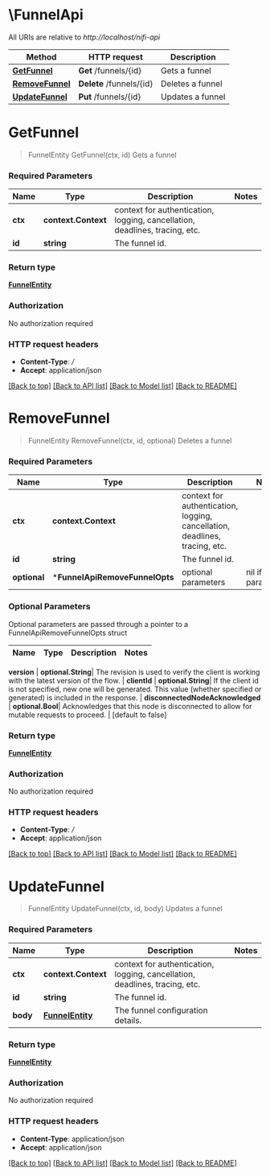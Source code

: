 # \FunnelApi

All URIs are relative to *http://localhost/nifi-api*

Method | HTTP request | Description
------------- | ------------- | -------------
[**GetFunnel**](FunnelApi.md#GetFunnel) | **Get** /funnels/{id} | Gets a funnel
[**RemoveFunnel**](FunnelApi.md#RemoveFunnel) | **Delete** /funnels/{id} | Deletes a funnel
[**UpdateFunnel**](FunnelApi.md#UpdateFunnel) | **Put** /funnels/{id} | Updates a funnel


# **GetFunnel**
> FunnelEntity GetFunnel(ctx, id)
Gets a funnel



### Required Parameters

Name | Type | Description  | Notes
------------- | ------------- | ------------- | -------------
 **ctx** | **context.Context** | context for authentication, logging, cancellation, deadlines, tracing, etc.
  **id** | **string**| The funnel id. | 

### Return type

[**FunnelEntity**](FunnelEntity.md)

### Authorization

No authorization required

### HTTP request headers

 - **Content-Type**: */*
 - **Accept**: application/json

[[Back to top]](#) [[Back to API list]](../pkg/nifi/README.md#documentation-for-api-endpoints) [[Back to Model list]](../pkg/nifi/README.md#documentation-for-models) [[Back to README]](../pkg/nifi/README.md)

# **RemoveFunnel**
> FunnelEntity RemoveFunnel(ctx, id, optional)
Deletes a funnel



### Required Parameters

Name | Type | Description  | Notes
------------- | ------------- | ------------- | -------------
 **ctx** | **context.Context** | context for authentication, logging, cancellation, deadlines, tracing, etc.
  **id** | **string**| The funnel id. | 
 **optional** | ***FunnelApiRemoveFunnelOpts** | optional parameters | nil if no parameters

### Optional Parameters
Optional parameters are passed through a pointer to a FunnelApiRemoveFunnelOpts struct

Name | Type | Description  | Notes
------------- | ------------- | ------------- | -------------

 **version** | **optional.String**| The revision is used to verify the client is working with the latest version of the flow. | 
 **clientId** | **optional.String**| If the client id is not specified, new one will be generated. This value (whether specified or generated) is included in the response. | 
 **disconnectedNodeAcknowledged** | **optional.Bool**| Acknowledges that this node is disconnected to allow for mutable requests to proceed. | [default to false]

### Return type

[**FunnelEntity**](FunnelEntity.md)

### Authorization

No authorization required

### HTTP request headers

 - **Content-Type**: */*
 - **Accept**: application/json

[[Back to top]](#) [[Back to API list]](../pkg/nifi/README.md#documentation-for-api-endpoints) [[Back to Model list]](../pkg/nifi/README.md#documentation-for-models) [[Back to README]](../pkg/nifi/README.md)

# **UpdateFunnel**
> FunnelEntity UpdateFunnel(ctx, id, body)
Updates a funnel



### Required Parameters

Name | Type | Description  | Notes
------------- | ------------- | ------------- | -------------
 **ctx** | **context.Context** | context for authentication, logging, cancellation, deadlines, tracing, etc.
  **id** | **string**| The funnel id. | 
  **body** | [**FunnelEntity**](FunnelEntity.md)| The funnel configuration details. | 

### Return type

[**FunnelEntity**](FunnelEntity.md)

### Authorization

No authorization required

### HTTP request headers

 - **Content-Type**: application/json
 - **Accept**: application/json

[[Back to top]](#) [[Back to API list]](../pkg/nifi/README.md#documentation-for-api-endpoints) [[Back to Model list]](../pkg/nifi/README.md#documentation-for-models) [[Back to README]](../pkg/nifi/README.md)

